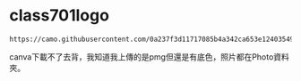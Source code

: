 # class701logo
    https://camo.githubusercontent.com/0a237f3d11717085b4a342ca653e1240354990437e5d9169cda5a8bfb4bfb4e6/687474703a2f2f466f7254686542616467652e636f6d2f696d616765732f6261646765732f6275696c742d776974682d6c6f76652e737667

canva下載不了去背，我知道我上傳的是pmg但還是有底色，照片都在Photo資料夾。
